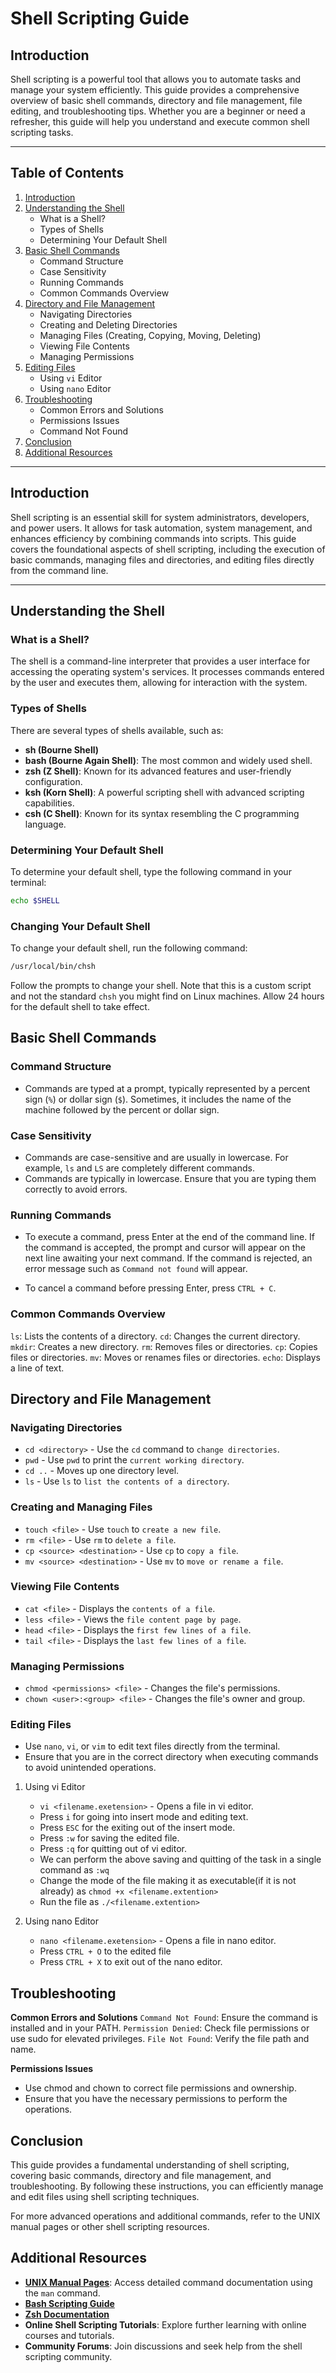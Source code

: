 # Shell Scripting Guide

## Introduction

Shell scripting is a powerful tool that allows you to automate tasks and manage your system efficiently. This guide provides a comprehensive overview of basic shell commands, directory and file management, file editing, and troubleshooting tips. Whether you are a beginner or need a refresher, this guide will help you understand and execute common shell scripting tasks.

---

## Table of Contents

1. [Introduction](#introduction)
2. [Understanding the Shell](#understanding-the-shell)
   - What is a Shell?
   - Types of Shells
   - Determining Your Default Shell
3. [Basic Shell Commands](#basic-shell-commands)
   - Command Structure
   - Case Sensitivity
   - Running Commands
   - Common Commands Overview
4. [Directory and File Management](#directory-and-file-management)
   - Navigating Directories
   - Creating and Deleting Directories
   - Managing Files (Creating, Copying, Moving, Deleting)
   - Viewing File Contents
   - Managing Permissions
5. [Editing Files](#editing-files)
   - Using `vi` Editor
   - Using `nano` Editor
6. [Troubleshooting](#troubleshooting)
   - Common Errors and Solutions
   - Permissions Issues
   - Command Not Found
7. [Conclusion](#conclusion)
8. [Additional Resources](#additional-resources)

---

## Introduction

Shell scripting is an essential skill for system administrators, developers, and power users. It allows for task automation, system management, and enhances efficiency by combining commands into scripts. This guide covers the foundational aspects of shell scripting, including the execution of basic commands, managing files and directories, and editing files directly from the command line.

---

## Understanding the Shell

### What is a Shell?

The shell is a command-line interpreter that provides a user interface for accessing the operating system's services. It processes commands entered by the user and executes them, allowing for interaction with the system.

### Types of Shells

There are several types of shells available, such as:

- **sh (Bourne Shell)**
- **bash (Bourne Again Shell)**: The most common and widely used shell.
- **zsh (Z Shell)**: Known for its advanced features and user-friendly configuration.
- **ksh (Korn Shell)**: A powerful scripting shell with advanced scripting capabilities.
- **csh (C Shell)**: Known for its syntax resembling the C programming language.

### Determining Your Default Shell

To determine your default shell, type the following command in your terminal:

```bash
echo $SHELL
```

### Changing Your Default Shell

To change your default shell, run the following command:

```bash
/usr/local/bin/chsh
```

Follow the prompts to change your shell. Note that this is a custom script and not the standard `chsh` you might find on Linux machines. Allow 24 hours for the default shell to take effect.

## Basic Shell Commands

### Command Structure

- Commands are typed at a prompt, typically represented by a percent sign (`%`) or dollar sign (`$`). Sometimes, it includes the name of the machine followed by the percent or dollar sign.

### Case Sensitivity

- Commands are case-sensitive and are usually in lowercase. For example, `ls` and `LS` are completely different commands.
- Commands are typically in lowercase. Ensure that you are typing them correctly to avoid errors.

### Running Commands

- To execute a command, press Enter at the end of the command line. If the command is accepted, the prompt and cursor will appear on the next line awaiting your next command. If the command is rejected, an error message such as `Command not found` will appear.

- To cancel a command before pressing Enter, press `CTRL + C`.

### Common Commands Overview

`ls`: Lists the contents of a directory.
`cd`: Changes the current directory.
`mkdir`: Creates a new directory.
`rm`: Removes files or directories.
`cp`: Copies files or directories.
`mv`: Moves or renames files or directories.
`echo`: Displays a line of text.

## Directory and File Management

### Navigating Directories

- `cd <directory>` - Use the `cd` command to `change directories`.
- `pwd` - Use `pwd` to print the `current working directory`.
- `cd ..` - Moves up one directory level.
- `ls` - Use `ls` to `list the contents of a directory`.

### Creating and Managing Files

- `touch <file>` - Use `touch` to `create a new file`.
- `rm <file>` - Use `rm` to `delete a file`.
- `cp <source> <destination>` - Use `cp` to `copy a file`.
- `mv <source> <destination>` - Use `mv` to `move or rename a file`.

### Viewing File Contents

- `cat <file>` - Displays the `contents of a file`.
- `less <file>` - Views the `file content page by page`.
- `head <file>` - Displays the `first few lines of a file`.
- `tail <file>` - Displays the `last few lines of a file`.

### Managing Permissions

- `chmod <permissions> <file>` - Changes the file's permissions.
- `chown <user>:<group> <file>` - Changes the file's owner and group.

### Editing Files

- Use `nano`, `vi`, or `vim` to edit text files directly from the terminal.
- Ensure that you are in the correct directory when executing commands to avoid unintended operations.

1. Using vi Editor

   - `vi <filename.exetension>` - Opens a file in vi editor.
   - Press `i` for going into insert mode and editing text.
   - Press `ESC` for the exiting out of the insert mode.
   - Press `:w` for saving the edited file.
   - Press `:q` for quitting out of vi editor.
   - We can perform the above saving and quitting of the task in a single command as `:wq`
   - Change the mode of the file making it as executable(if it is not already) as `chmod +x <filename.extention>`
   - Run the file as `./<filename.extention>`

2. Using nano Editor

   - `nano <filename.exetension>` - Opens a file in nano editor.
   - Press `CTRL + O` to the edited file
   - Press `CTRL + X` to exit out of the nano editor.

## Troubleshooting

**Common Errors and Solutions**
`Command Not Found`: Ensure the command is installed and in your PATH.
`Permission Denied`: Check file permissions or use sudo for elevated privileges.
`File Not Found`: Verify the file path and name.

**Permissions Issues**

- Use chmod and chown to correct file permissions and ownership.
- Ensure that you have the necessary permissions to perform the operations.

## Conclusion

This guide provides a fundamental understanding of shell scripting, covering basic commands, directory and file management, and troubleshooting. By following these instructions, you can efficiently manage and edit files using shell scripting techniques.

For more advanced operations and additional commands, refer to the UNIX manual pages or other shell scripting resources.

## Additional Resources

- **[UNIX Manual Pages](https://man7.org/linux/man-pages)**: Access detailed command documentation using the `man` command.
- **[Bash Scripting Guide](https://tldp.org/LDP/Bash-Beginners-Guide/html/index.html)**
- **[Zsh Documentation](https://zsh.sourceforge.io/Doc/Release/zsh.html)**
- **Online Shell Scripting Tutorials**: Explore further learning with online courses and tutorials.
- **Community Forums**: Join discussions and seek help from the shell scripting community.
